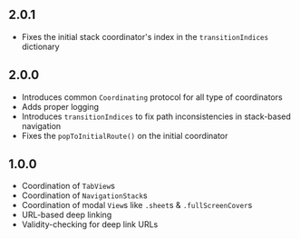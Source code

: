 ## 2.0.1

- Fixes the initial stack coordinator's index in the `transitionIndices` dictionary

## 2.0.0

- Introduces common `Coordinating` protocol for all type of coordinators
- Adds proper logging
- Introduces `transitionIndices` to fix path inconsistencies in stack-based navigation
- Fixes the `popToInitialRoute()` on the initial coordinator 

## 1.0.0

- Coordination of `TabView`s
- Coordination of `NavigationStack`s
- Coordination of modal `View`s like `.sheet`s & `.fullScreenCover`s
- URL-based deep linking
- Validity-checking for deep link URLs 
